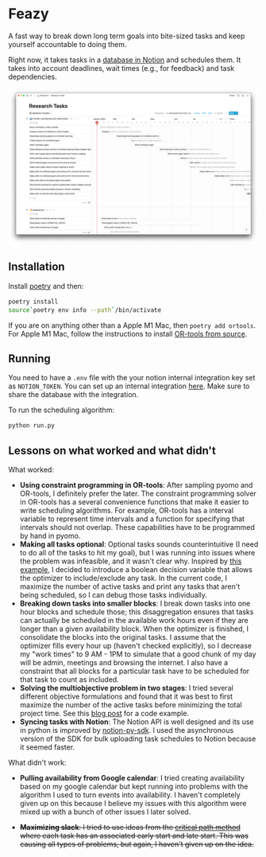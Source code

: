 # Feazy

A fast way to break down long term goals into bite-sized tasks and keep yourself accountable to doing them.

Right now, it takes tasks in a [database in Notion](https://www.notion.so/kobifelton/89357b5cf7c749d6872a32636375b064?v=8d62d65e02754fbe84e94b2789d55e68) and schedules them. It takes into account deadlines, wait times (e.g., for feedback) and task dependencies.

![notion tasks](static/schedule_notion.png)


## Installation

Install [poetry](https://python-poetry.org/) and then: 

```bash
poetry install
source`poetry env info --path`/bin/activate
```

If you are on anything other than a Apple M1 Mac, then ```poetry add ortools```. For Apple M1 Mac, follow the instructions to install [OR-tools from source](https://github.com/google/or-tools/issues/2722#issuecomment-1028221798).

## Running

You need to have a `.env` file with the your notion internal integration key set as `NOTION_TOKEN`. You can set up an internal integration [here](https://www.notion.so/my-integrations). Make sure to share the database with the integration.

To run the scheduling algorithm:

```bash
python run.py
```

## Lessons on what worked and what didn't

What worked:
* **Using constraint programming in OR-tools**: After sampling pyomo and OR-tools, I definitely prefer the later. The constraint programming solver in OR-tools has a several convenience functions that make it easier to write scheduling algorithms. For example, OR-tools has a interval variable to represent time intervals and a function for specifying that intervals should not overlap. These capabilities have to be programmed by hand in pyomo.
* **Making all tasks optional**: Optional tasks sounds counterintuitive (I need to do all of the tasks to hit my goal), but I was running into issues where the problem was infeasible, and it wasn't clear why. Inspired by [this example](https://github.com/google/or-tools/blob/stable/ortools/sat/doc/scheduling.md#ranking-tasks-in-a-disjunctive-resource), I decided to introduce a boolean decision variable that allows the optimizer to include/exclude any task. In the current code, I maximize the number of active tasks and print any tasks that aren't being scheduled, so I can debug those tasks individually.
* **Breaking down tasks into smaller blocks**: I break down tasks into one hour blocks and schedule those; this disaggregation ensures that tasks can actually be scheduled in the available work hours even if they are longer than a given availability block. When the optimizer is finished, I consolidate the blocks into the original tasks. I assume that the optimizer fills every hour  up  (haven't checked explicitly), so I decrease my "work times" to 9 AM - 1PM to simulate that a good chunk of my day will be admin, meetings and browsing the internet. I also have a constraint that all blocks for a particular task have to be scheduled for that task to count as included.
* **Solving the multiobjective problem in two stages**: I tried several different objective formulations and found that it was best to first maximize the number of the active tasks before minimizing the total project time. See this [blog post](https://www.xiang.dev/cp-sat/#multiobjective-optimization) for a code example.
* **Syncing tasks with Notion**: The Notion API is well designed and its use in python is improved by [notion-py-sdk](https://github.com/ramnes/notion-sdk-py). I used the asynchronous version of the SDK for bulk uploading task schedules to Notion because it seemed faster.


What didn't work:
* **Pulling availability from Google calendar**: I tried creating availability based on my google calendar but kept running into problems with the algorithm I used to turn events into availability. I haven't completely given up on this because I believe my issues with this algorithm were mixed up with a bunch of other issues I later solved.

* ~~**Maximizing slack**: I tried to use ideas from the [critical path method](https://en.wikipedia.org/wiki/Critical_path_method) where each task has an associated early start and late start. This was causing all types of problems, but again, I haven't given up on the idea.~~